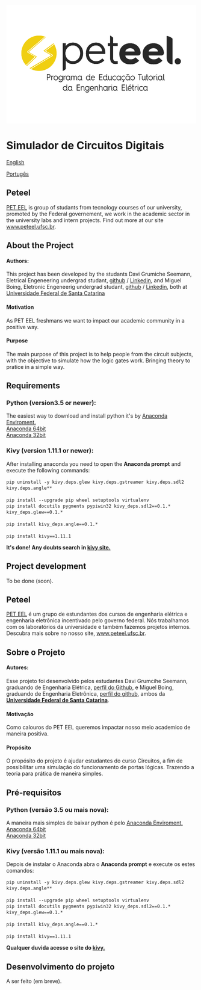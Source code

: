 ![logopeteel](images/logopeteel.png)
# Simulador de Circuitos Digitais

[English](#peteel)   
  
[Portugês](#sobre-o-projeto)

## Pet**eel**

[PET EEL](http://www.peteel.ufsc.br) is group of studants from tecnology courses of our university, promoted by the Federal governement, we work in the academic sector in the university labs and intern projects. Find out more at our site www.peteel.ufsc.br.

## About the Project
#### Authors:

This project has been developed by the studants Davi Grumiche Seemann, Eletrical Engeneering undergrad studant, [github](https://github.com/daviseemann) / [Linkedin](https://www.linkedin.com/in/daviseemann), and Miguel Boing, Eletronic Engeneerig undergrad studant, [github](https://github.com/miguelboing) / [Linkedin](https://www.linkedin.com/in/miguel-b%C3%B6ing-6aaba11b5/), both at [Universidade Federal de Santa Catarina](https://www.ufsc.br)
#### Motivation
As PET EEL freshmans we want to impact our academic community in a positive way.

#### Purpose
The main purpose of this project is to help people from the circuit subjects, with the objective to simulate how the logic gates work. Bringing theory to pratice in a simple way.

## Requirements

### Python (version3.5 or newer):

The easiest way to download and install python it's by [Anaconda Enviroment.](https://www.anaconda.com/)  
[Anaconda 64bit](https://repo.anaconda.com/archive/Anaconda3-2020.07-Windows-x86_64.exe)  
[Anaconda 32bit](https://repo.anaconda.com/archive/Anaconda3-2020.07-Windows-x86.exe)

### Kivy (version 1.11.1 or newer):
After installing anaconda you need to open the **Anaconda prompt** and execute the following commands:

    pip uninstall -y kivy.deps.glew kivy.deps.gstreamer kivy.deps.sdl2 kivy.deps.angle**  

    pip install --upgrade pip wheel setuptools virtualenv  
    pip install docutils pygments pypiwin32 kivy_deps.sdl2==0.1.* kivy_deps.glew==0.1.*  

    pip install kivy_deps.angle==0.1.*  

    pip install kivy==1.11.1

**It's done! Any doubts search in [kivy site.](https://kivy.org/#download)**

## Project development

To be done (soon).

## Pet**eel**
[PET EEL](http://www.peteel.ufsc.br) é um grupo de estundantes dos cursos de engenharia elétrica e engenharia eletrônica incentivado pelo governo federal. Nós trabalhamos com os laboratórios da universidade e também fazemos projetos internos. Descubra mais sobre no nosso site, www.peteel.ufsc.br.

## Sobre o Projeto

#### Autores:

Esse projeto foi desenvolvido pelos estudantes Davi Grumcihe Seemann, graduando de Engenharia Elétrica, [perfil do Github](https://github.com/daviseemann), e Miguel Boing, graduando de Engenharia Eletrônica, [perfil do github](https://github.com/miguelboing), ambos da [**Universidade Federal de Santa Catarina**](http://ufsc.br/).
#### Motivação
Como calouros do PET EEL queremos impactar nosso meio academico de maneira positiva.
#### Propósito
O propósito do projeto é ajudar estudantes do curso Circuitos, a fim de possibilitar uma simulação do funcionamento de portas lógicas. Trazendo a teoria para prática de maneira simples.

## Pré-requisitos

### Python (versão 3.5 ou mais nova):

A maneira mais simples de baixar python é pelo [Anaconda Enviroment.](https://www.anaconda.com/)  
[Anaconda 64bit](https://repo.anaconda.com/archive/Anaconda3-2020.07-Windows-x86_64.exe)  
[Anaconda 32bit](https://repo.anaconda.com/archive/Anaconda3-2020.07-Windows-x86.exe)

### Kivy (versão 1.11.1 ou mais nova):
Depois de instalar o Anaconda abra o **Anaconda prompt** e execute os estes comandos:

    pip uninstall -y kivy.deps.glew kivy.deps.gstreamer kivy.deps.sdl2 kivy.deps.angle**  

    pip install --upgrade pip wheel setuptools virtualenv  
    pip install docutils pygments pypiwin32 kivy_deps.sdl2==0.1.* kivy_deps.glew==0.1.*  

    pip install kivy_deps.angle==0.1.*  

    pip install kivy==1.11.1

**Qualquer duvida acesse o site do [kivy.](https://kivy.org/doc/stable/installation/installation-windows.html)**

## Desenvolvimento do projeto

A ser feito (em breve).
